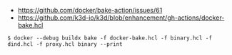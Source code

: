 * https://github.com/docker/bake-action/issues/61
* https://github.com/k3d-io/k3d/blob/enhancement/gh-actions/docker-bake.hcl

```console
$ docker --debug buildx bake -f docker-bake.hcl -f binary.hcl -f dind.hcl -f proxy.hcl binary --print
```
